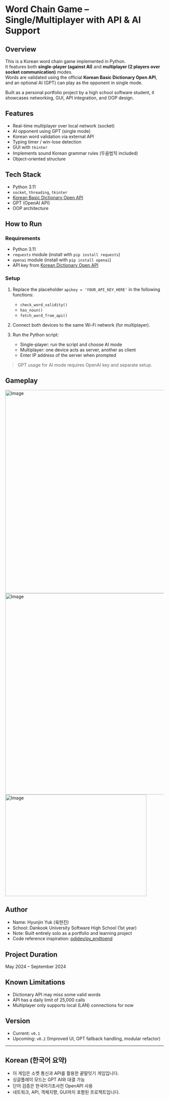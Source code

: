 # Word Chain Game – Single/Multiplayer with API & AI Support

## Overview
This is a Korean word chain game implemented in Python.  
It features both **single-player (against AI)** and **multiplayer (2 players over socket communication)** modes.  
Words are validated using the official **Korean Basic Dictionary Open API**, and an optional AI (GPT) can play as the opponent in single mode.

Built as a personal portfolio project by a high school software student, it showcases networking, GUI, API integration, and OOP design.

## Features
- Real-time multiplayer over local network (socket)
- AI opponent using GPT (single mode)
- Korean word validation via external API
- Typing timer / win-lose detection
- GUI with `tkinter`
- Implements sound Korean grammar rules (두음법칙 included)
- Object-oriented structure

## Tech Stack
- Python 3.11
- `socket`, `threading`, `tkinter`
- [Korean Basic Dictionary Open API](https://krdict.korean.go.kr/openApi/openApiInfo)
- GPT (OpenAI API)
- OOP architecture

## How to Run

### Requirements
- Python 3.11
- `requests` module (install with `pip install requests`)
- `openai` module (install with `pip install openai`)
- API key from [Korean Dictionary Open API](https://krdict.korean.go.kr/openApi/openApiInfo)

### Setup
1. Replace the placeholder `apikey = 'YOUR_API_KEY_HERE'` in the following functions:
   - `check_word_validity()`
   - `has_noun()`
   - `fetch_word_from_api()`

2. Connect both devices to the same Wi-Fi network (for multiplayer).
3. Run the Python script:
   - Single-player: run the script and choose AI mode
   - Multiplayer: one device acts as server, another as client
   - Enter IP address of the server when prompted

> GPT usage for AI mode requires OpenAI key and separate setup.

## Gameplay
<img width="896" height="646" alt="Image" src="https://github.com/user-attachments/assets/6b545064-3983-4860-9c36-1855d71f8d8e" />
<img width="895" height="640" alt="Image" src="https://github.com/user-attachments/assets/0a2330b0-9c07-444d-854d-7e400c69c318" />
<img width="449" height="323" alt="Image" src="https://github.com/user-attachments/assets/b6da413b-8df0-4226-97c3-bdf5fe0f5579" />

## Author
- Name: Hyunjin Yuk (육현진)
- School: Dankook University Software High School (1st year)
- Note: Built entirely solo as a portfolio and learning project
- Code reference inspiration: [pdjdev/py_endtoend](https://github.com/pdjdev/py_endtoend)

## Project Duration
May 2024 – September 2024

## Known Limitations
- Dictionary API may miss some valid words
- API has a daily limit of 25,000 calls
- Multiplayer only supports local (LAN) connections for now

## Version
- Current: `v0.1`
- Upcoming: `v0.2` (Improved UI, GPT fallback handling, modular refactor)

---

## Korean (한국어 요약)

- 이 게임은 소켓 통신과 API를 활용한 끝말잇기 게임입니다.
- 싱글플레이 모드는 GPT AI와 대결 가능
- 단어 검증은 한국어기초사전 OpenAPI 사용
- 네트워크, API, 객체지향, GUI까지 포함된 프로젝트입니다.

